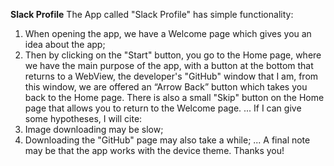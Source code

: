 **Slack Profile**
The App called "Slack Profile" has simple functionality:
1. When opening the app, we have a Welcome page which gives you an idea about the app;
2. Then by clicking on the "Start" button, you go to the Home page, where we have the main purpose of the app, with a button at the bottom that returns to a WebView, the developer's "GitHub" window that I am, from this window, we are offered an “Arrow Back” button which takes you back to the Home page.
There is also a small "Skip" button on the Home page that allows you to return to the Welcome page.
...
If I can give some hypotheses, I will cite:
1. Image downloading may be slow;
2. Downloading the "GitHub" page may also take a while;
...
A final note may be that the app works with the device theme.
Thanks you!
